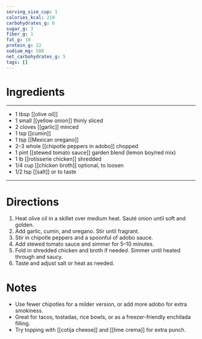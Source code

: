 ```yaml
---
serving_size_cup: 1
calories_kcal: 210
carbohydrates_g: 6
sugar_g: 3
fiber_g: 1
fat_g: 10
protein_g: 22
sodium_mg: 580
net_carbohydrates_g: 5
tags: []
---
```

# Ingredients
---
- 1 tbsp [[olive oil]]
- 1 small [[yellow onion]] thinly sliced
- 2 cloves [[garlic]] minced
- 1 tsp [[cumin]]
- 1 tsp [[Mexican oregano]]
- 2–3 whole [[chipotle peppers in adobo]] chopped
- 1 pint [[stewed tomato sauce]] garden blend (lemon boy/red mix)
- 1 lb [[rotisserie chicken]] shredded
- 1/4 cup [[chicken broth]] optional, to loosen
- 1/2 tsp [[salt]] or to taste
---

# Directions
1. Heat olive oil in a skillet over medium heat. Sauté onion until soft and golden.
2. Add garlic, cumin, and oregano. Stir until fragrant.
3. Stir in chipotle peppers and a spoonful of adobo sauce.
4. Add stewed tomato sauce and simmer for 5–10 minutes.
5. Fold in shredded chicken and broth if needed. Simmer until heated through and saucy.
6. Taste and adjust salt or heat as needed.

# Notes
- Use fewer chipotles for a milder version, or add more adobo for extra smokiness.
- Great for tacos, tostadas, rice bowls, or as a freezer-friendly enchilada filling.
- Try topping with [[cotija cheese]] and [[lime crema]] for extra punch.